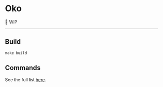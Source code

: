 # Oko

🚧 WIP

---

## Build

```shell
make build
```

## Commands

See the full list [here](./CMD.md).
